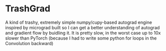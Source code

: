# TrashGrad
A kind of trashy, extremely simple numpy/cupy-based autograd engine inspired by micrograd built so I can get a better understanding of autograd and gradient flow by buidling it. It is pretty slow, in the worst case up to 10x slower than PyTorch (because I had to write some python for loops in the Convolution backward)
